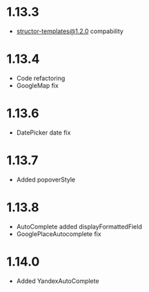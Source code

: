 1.13.3
================================================

- structor-templates@1.2.0 compability

1.13.4
================================================
- Code refactoring
- GoogleMap fix

1.13.6
================================================
- DatePicker date fix

1.13.7
================================================
- Added popoverStyle

1.13.8
================================================
- AutoComplete added displayFormattedField
- GooglePlaceAutocomplete fix

1.14.0
================================================
- Added YandexAutoComplete

1.14.1
================================================
- GoogleMap fix

1.14.2
================================================
- Auth fix

1.14.3
================================================
- AutoComplete fix

1.14.5
================================================
- AutoComplete title fix

1.14.6
================================================
- Pagination fix
- Added GoogleMap::initMap(map)

1.14.7
================================================
- AutoComplete cleanupProps

1.14.8
================================================
- Fix searching
- Fix list limit

1.14.9
================================================
- Fix list limit with search

1.14.10
================================================
- Fix list limit with search, added filterResults param

1.14.11
================================================
- Auth fix

1.14.12
================================================
- export class YaAutoComplete
